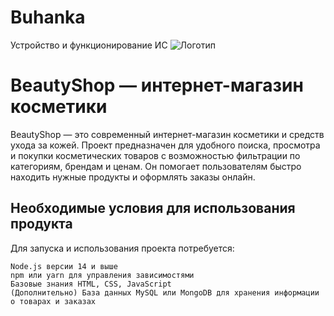 # Buhanka
Устройство и функционирование ИС
![Логотип](https://octodex.github.com/images/orderedlistocat.png "Логотип GitHub")
# BeautyShop — интернет-магазин косметики


BeautyShop — это современный интернет-магазин косметики и средств ухода за кожей. Проект предназначен для удобного поиска, просмотра и покупки косметических товаров с возможностью фильтрации по категориям, брендам и ценам. Он помогает пользователям быстро находить нужные продукты и оформлять заказы онлайн.

## Необходимые условия для использования продукта
Для запуска и использования проекта потребуется:

    Node.js версии 14 и выше
    npm или yarn для управления зависимостями
    Базовые знания HTML, CSS, JavaScript
    (Дополнительно) База данных MySQL или MongoDB для хранения информации о товарах и заказах
